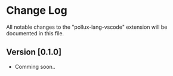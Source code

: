 # Change Log

All notable changes to the "pollux-lang-vscode" extension will be documented in this file.

## Version [0.1.0]
- Comming soon..
